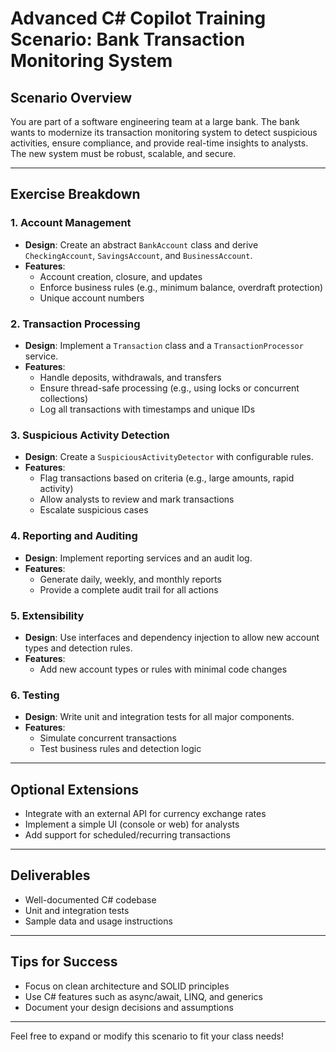 # Advanced C# Copilot Training Scenario: Bank Transaction Monitoring System

## Scenario Overview

You are part of a software engineering team at a large bank. The bank wants to modernize its transaction monitoring system to detect suspicious activities, ensure compliance, and provide real-time insights to analysts. The new system must be robust, scalable, and secure.

---

## Exercise Breakdown

### 1. Account Management
- **Design**: Create an abstract `BankAccount` class and derive `CheckingAccount`, `SavingsAccount`, and `BusinessAccount`.
- **Features**:
  - Account creation, closure, and updates
  - Enforce business rules (e.g., minimum balance, overdraft protection)
  - Unique account numbers

### 2. Transaction Processing
- **Design**: Implement a `Transaction` class and a `TransactionProcessor` service.
- **Features**:
  - Handle deposits, withdrawals, and transfers
  - Ensure thread-safe processing (e.g., using locks or concurrent collections)
  - Log all transactions with timestamps and unique IDs

### 3. Suspicious Activity Detection
- **Design**: Create a `SuspiciousActivityDetector` with configurable rules.
- **Features**:
  - Flag transactions based on criteria (e.g., large amounts, rapid activity)
  - Allow analysts to review and mark transactions
  - Escalate suspicious cases

### 4. Reporting and Auditing
- **Design**: Implement reporting services and an audit log.
- **Features**:
  - Generate daily, weekly, and monthly reports
  - Provide a complete audit trail for all actions

### 5. Extensibility
- **Design**: Use interfaces and dependency injection to allow new account types and detection rules.
- **Features**:
  - Add new account types or rules with minimal code changes

### 6. Testing
- **Design**: Write unit and integration tests for all major components.
- **Features**:
  - Simulate concurrent transactions
  - Test business rules and detection logic

---

## Optional Extensions
- Integrate with an external API for currency exchange rates
- Implement a simple UI (console or web) for analysts
- Add support for scheduled/recurring transactions

---

## Deliverables
- Well-documented C# codebase
- Unit and integration tests
- Sample data and usage instructions

---

## Tips for Success
- Focus on clean architecture and SOLID principles
- Use C# features such as async/await, LINQ, and generics
- Document your design decisions and assumptions

---

Feel free to expand or modify this scenario to fit your class needs!